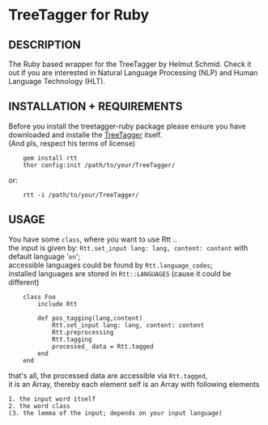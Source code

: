 TreeTagger for Ruby
===================

DESCRIPTION
-------------------
The Ruby based wrapper for the TreeTagger by Helmut Schmid.
Check it out if you are interested
in Natural Language Processing (NLP) and Human Language Technology (HLT).

INSTALLATION + REQUIREMENTS
-------------------
Before you install the treetagger-ruby package please ensure you have downloaded and installe the [TreeTagger](http://www.ims.uni-stuttgart.de/projekte/corplex/TreeTagger/) itself.  
(And pls, respect his terms of license)

		gem install rtt
		thor config:init /path/to/your/TreeTagger/

or:

		rtt -i /path/to/your/TreeTagger/

USAGE
-------------------

You have some `class`, where you want to use Rtt ..  
the input is given by: `Rtt.set_input lang: lang, content: content` with default language '`en`';  
accessible languages could be found by `Rtt.language_codes`;  
installed languages are stored in `Rtt::LANGUAGES` (cause it could be different)


		class Foo
			include Rtt
			
			def pos_tagging(lang,content)
				Rtt.set_input lang: lang, content: content
				Rtt.preprocessing
				Rtt.tagging
				processed_ data = Rtt.tagged
			end
		end

that's all, the processed data are accessible via `Rtt.tagged`,  
it is an Array, thereby each element self is an Array with following elements

	1. the input word itself
	2. the word class
	(3. the lemma of the input; depends on your input language)


